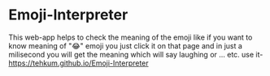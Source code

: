 # Emoji-Interpreter
This web-app helps to check the meaning of the emoji like if you want to know meaning of "😂" emoji you just click it on that page and in just a milisecond you will get the meaning which will say laughing or ... etc.
use it- https://tehkum.github.io/Emoji-Interpreter
